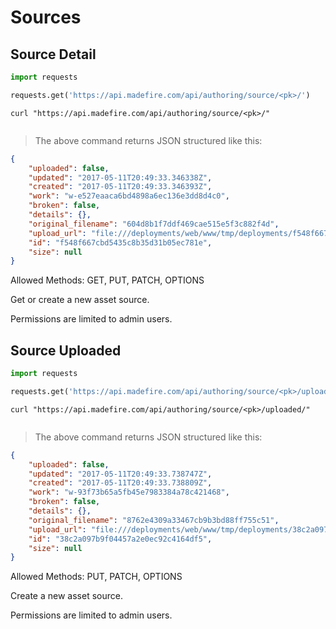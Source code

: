 # Sources

## Source Detail

```python
import requests

requests.get('https://api.madefire.com/api/authoring/source/<pk>/')
```

```shell
curl "https://api.madefire.com/api/authoring/source/<pk>/"
```

```javascript
```

> The above command returns JSON structured like this:

```json
{
    "uploaded": false,
    "updated": "2017-05-11T20:49:33.346338Z",
    "created": "2017-05-11T20:49:33.346393Z",
    "work": "w-e527eaaca6bd4898a6ec136e3dd8d4c0",
    "broken": false,
    "details": {},
    "original_filename": "604d8b1f7ddf469cae515e5f3c882f4d",
    "upload_url": "file:///deployments/web/www/tmp/deployments/f548f667cbd5435c8b35d31b05ec781e",
    "id": "f548f667cbd5435c8b35d31b05ec781e",
    "size": null
}
```

Allowed Methods: GET, PUT, PATCH, OPTIONS

Get or create a new asset source.

Permissions are limited to admin users.
## Source Uploaded

```python
import requests

requests.get('https://api.madefire.com/api/authoring/source/<pk>/uploaded/')
```

```shell
curl "https://api.madefire.com/api/authoring/source/<pk>/uploaded/"
```

```javascript
```

> The above command returns JSON structured like this:

```json
{
    "uploaded": false,
    "updated": "2017-05-11T20:49:33.738747Z",
    "created": "2017-05-11T20:49:33.738809Z",
    "work": "w-93f73b65a5fb45e7983384a78c421468",
    "broken": false,
    "details": {},
    "original_filename": "8762e4309a33467cb9b3bd88ff755c51",
    "upload_url": "file:///deployments/web/www/tmp/deployments/38c2a097b9f04457a2e0ec92c4164df5",
    "id": "38c2a097b9f04457a2e0ec92c4164df5",
    "size": null
}
```

Allowed Methods: PUT, PATCH, OPTIONS

Create a new asset source.

Permissions are limited to admin users.
